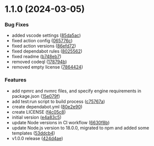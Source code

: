 # 1.1.0 (2024-03-05)


### Bug Fixes

* added vscode settings ([85da5ac](https://github.com/TheNaubit/make-url/commit/85da5ac850e2f9141757b987b73e70f3d9398f8e))
* fixed action config ([065776c](https://github.com/TheNaubit/make-url/commit/065776c9f004b55e26e266e5d1effc2e5dbfa827))
* fixed action versions ([86efd72](https://github.com/TheNaubit/make-url/commit/86efd729d1b19bc1744be77d73c1dc05a6bd2512))
* fixed dependabot rules ([8025562](https://github.com/TheNaubit/make-url/commit/802556239fa5550a936e07c2750edb4bd3ae2bd7))
* fixed readme ([b748eb7](https://github.com/TheNaubit/make-url/commit/b748eb74c6fc32e1de24c5c3ba333e5230e7c25e))
* removed codeql ([178794b](https://github.com/TheNaubit/make-url/commit/178794b2d307b960f12864f003f78463a351106b))
* removed empty license ([7864424](https://github.com/TheNaubit/make-url/commit/7864424a91403a617438403b4dc3782ec00de609))


### Features

* add npmrc and nvmrc files, and specify engine requirements in package.json ([15e079f](https://github.com/TheNaubit/make-url/commit/15e079f7f658ab0dd925772147a7868bf35dbbb2))
* add test:run script to build process ([c75767a](https://github.com/TheNaubit/make-url/commit/c75767aa22955136efc4f03c79579e2439a67f4a))
* create dependabot.yml ([80e2e90](https://github.com/TheNaubit/make-url/commit/80e2e9005bf95cd26fcfc76ce8e7566ebc450596))
* create LICENSE ([f4c05c8](https://github.com/TheNaubit/make-url/commit/f4c05c8b44a46a4ec55b7ff0ebe8e611e1ceb1c7))
* initial version ([e4a83c5](https://github.com/TheNaubit/make-url/commit/e4a83c57e56e18ec0cb25c59aa3812ff6f39f843))
* update Node versions in CI workflow ([6630f8b](https://github.com/TheNaubit/make-url/commit/6630f8b1cae928139708e3cb73535220eca75cba))
* update Node.js version to 18.0.0, migrated to npm and added some templates ([53ddcb4](https://github.com/TheNaubit/make-url/commit/53ddcb409a2c276ded0fd692b6ab472c836926d0))
* v1.0.0 release ([424d4ae](https://github.com/TheNaubit/make-url/commit/424d4ae9f59d27df27d352b74187340ad3ae0c09))



